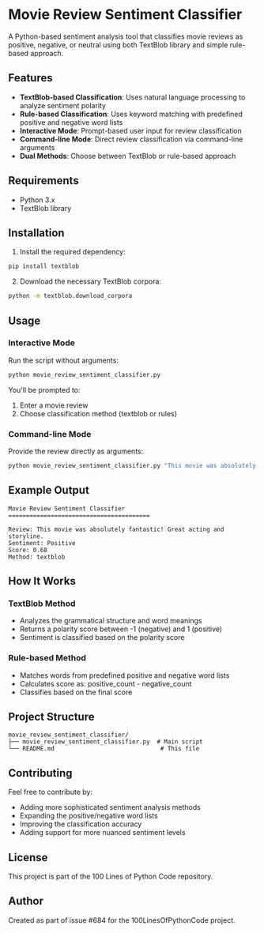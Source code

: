 # Movie Review Sentiment Classifier

A Python-based sentiment analysis tool that classifies movie reviews as positive, negative, or neutral using both TextBlob library and simple rule-based approach.

## Features

- **TextBlob-based Classification**: Uses natural language processing to analyze sentiment polarity
- **Rule-based Classification**: Uses keyword matching with predefined positive and negative word lists
- **Interactive Mode**: Prompt-based user input for review classification
- **Command-line Mode**: Direct review classification via command-line arguments
- **Dual Methods**: Choose between TextBlob or rule-based approach

## Requirements

- Python 3.x
- TextBlob library

## Installation

1. Install the required dependency:
```bash
pip install textblob
```

2. Download the necessary TextBlob corpora:
```bash
python -m textblob.download_corpora
```

## Usage

### Interactive Mode

Run the script without arguments:
```bash
python movie_review_sentiment_classifier.py
```

You'll be prompted to:
1. Enter a movie review
2. Choose classification method (textblob or rules)

### Command-line Mode

Provide the review directly as arguments:
```bash
python movie_review_sentiment_classifier.py "This movie was absolutely fantastic! Great acting and storyline."
```

## Example Output

```
Movie Review Sentiment Classifier
========================================

Review: This movie was absolutely fantastic! Great acting and storyline.
Sentiment: Positive
Score: 0.68
Method: textblob
```

## How It Works

### TextBlob Method
- Analyzes the grammatical structure and word meanings
- Returns a polarity score between -1 (negative) and 1 (positive)
- Sentiment is classified based on the polarity score

### Rule-based Method
- Matches words from predefined positive and negative word lists
- Calculates score as: positive_count - negative_count
- Classifies based on the final score

## Project Structure

```
movie_review_sentiment_classifier/
├── movie_review_sentiment_classifier.py  # Main script
└── README.md                              # This file
```

## Contributing

Feel free to contribute by:
- Adding more sophisticated sentiment analysis methods
- Expanding the positive/negative word lists
- Improving the classification accuracy
- Adding support for more nuanced sentiment levels

## License

This project is part of the 100 Lines of Python Code repository.

## Author

Created as part of issue #684 for the 100LinesOfPythonCode project.
